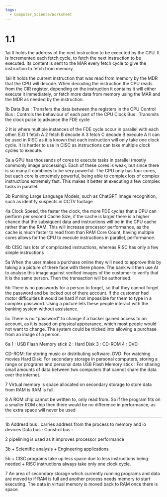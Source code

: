 ```yaml
---
tags:
  - Computer_Science/Worksheet
---
```

# 1.1

1ai It holds the address of the next instruction to be executed by the CPU. It is incremented each fetch cycle, to fetch the next instruction to be executed. Its content is sent to the MAR every fetch cycle to give the instruction to fetch from memory.

1aii It holds the current instruction that was read from memory by the MDR that the CPU will decode. When decoding the instruction the CPU reads from the CIR register, depending on the instruction it contains it will either execute it immediately, or fetch more data from memory using the MAR and the MDR as needed by the instruction.

1b Data Bus : Transfers the data between the registers in the CPU
Control Bus : Controls the behaviour of each part of the CPU
Clock Bus : Transmits the clock pulse to advance the FDE cycle

2 It is where multiple instances of the FDE cycle occur in parallel with each other.
E.G
1 fetch A
2 fetch B decode A
3 fetch C decode B execute A
It can be used in RISC as it is known that each instruction will only take one clock cycle. It is harder to use in CISC as instructions can take multiple clock cycles to execute.

3a a GPU has thousands of cores to execute tasks in parallel (mostly commonly image processing). Each of these cores is weak, but since there is so many it combines to be very powerful.
The CPU only has four cores, but each core is extremely powerful, being able to complex lots of complex instructions extremely fast. This makes it better at executing a few complex tasks in parallel.

3b Running Large Language Models, such as ChatGPT
Image recognition, such as identify suspects in CCTV footage

4a Clock Speed, the faster the clock, the more FDE cycles that a CPU can perform per second
Cache Size, if the cache is larger there is a higher chance that the subsiquent data and instructions will be in the CPU cache rather than the RAM. This will increase processor performance, as the cache is much faster to read from than RAM
Core Count, having multiple cores allows for the CPU to execute instructions in parallel, performance.

4b CISC has lots of complicated instructions, whereas RISC has only a few simple instructions

5a When the user makes a purchase online they will need to approve this by taking a a picture of there face with there phone. The bank will then use AI to analyse this image against verified images of the customer to verify that it is the same person. Then the transaction will be authorised.

5b There is no passwords for a person to forget, so that they cannot forget the password and be locked out of there account.
If the customer had motor difficulties it would be hard if not impossible for them to type in a complex password. Using a picture lets these people interact with the banking system without assistance.

5c There is no "password" to change if a hacker gained access to an account, as it is based on physical appearance, which most people would not want to change.
The system could be tricked into allowing a purchase from an image of a person.

6a
1 : USB Flash Memory stick
2 : Hard Disk
3 : CD-ROM
4 : DVD

CD-ROM: for storing music or distributing software.
DVD: For watching movies
Hard Disk: For secondary storage in personal computers, storing a range or programs and personal data
USB Flash Memory stick : For sharing small amounts of data between two computers that cannot share the data over the internet.

7 Virtual memory is space allocated on secondary storage to store data from RAM is RAM is full.

8 A ROM chip cannot be written to, only read from. So if the program fits on a smaller ROM chip then there would be no difference in performance, as the extra space will never be used

---

1b
Addresd bus : carries address from the process to memory and io devices
Data bus : 
Constrol bus :

2 pipelining is used as it improves processor performance

3b
\+ Scientific analysis
\+ Engineering applications

5b + CISC programs take up less space due to less instructions being needed
\+ RISC instructions always take only one clock cycle.

7 An area of secondary storage which currently running programs and data are moved to if RAM is full and another process needs memory to start executing. The data in virtual memory is moved back to RAM once there is space.